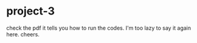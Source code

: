# project-3
check the pdf it tells you how to run the codes. I'm too lazy to say it again here. cheers.
